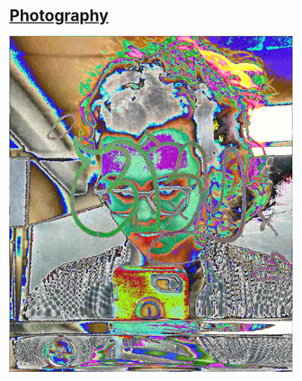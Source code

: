 # [Photography](https://mayacbarnes.github.io/photography)
![MayaBarnes](/assets/images/mayabarnesglitch.png)
